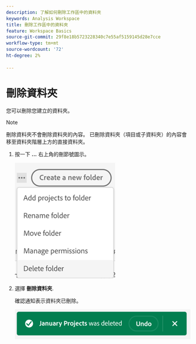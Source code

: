 ```yaml
---
description: 了解如何刪除工作區中的資料夾
keywords: Analysis Workspace
title: 刪除工作區中的資料夾
feature: Workspace Basics
source-git-commit: 29f8e18b5723228340c7e55af5159145d28e7cce
workflow-type: tm+mt
source-wordcount: '72'
ht-degree: 2%

---
```



# 刪除資料夾

您可以刪除您建立的資料夾。

>[!NOTE]
>
>刪除資料夾不會刪除資料夾的內容。 已刪除資料夾（項目或子資料夾）的內容會移至資料夾階層上方的直接資料夾。

1. 按一下 **...** 右上角的刪節號圖示。

   ![](/help/analyze/analysis-workspace/build-workspace-project/assets/select-delete-folder.png)

1. 選擇 **刪除資料夾**.

   確認通知表示資料夾已刪除。

   ![](/help/analyze/analysis-workspace/build-workspace-project/assets/deleted-folder.png)

